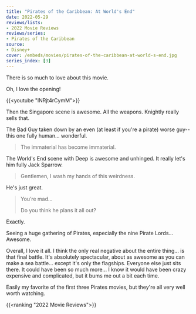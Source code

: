 ```yaml
---
title: "Pirates of the Caribbean: At World's End"
date: 2022-05-29
reviews/lists:
- 2022 Movie Reviews
reviews/series:
- Pirates of the Caribbean
source: 
- Disney+
cover: /embeds/movies/pirates-of-the-caribbean-at-world-s-end.jpg
series_index: [3]
---
```

There is so much to love about this movie. 

Oh, I love the opening! 

{{<youtube "lNRjt4rCymM">}}

<!--more-->

Then the Singapore scene is awesome. All the weapons. Knightly really sells that. 

The Bad Guy taken down by an even (at least if you're a pirate) worse guy--this one fully human... wonderful. 

> The immaterial has become immaterial. 

The World's End scene with Deep is awesome and unhinged. It really let's him fully Jack Sparrow. 

> Gentlemen, I wash my hands of this weirdness.

He's just great.

> You’re mad...
>  
> Do you think he plans it all out?

Exactly.

Seeing a huge gathering of Pirates, especially the nine Pirate Lords... Awesome. 

Overall, I love it all. I think the only real negative about the entire thing... is that final battle. It's absolutely spectacular, about as awesome as you can make a sea battle... except it's only the flagships. Everyone else just sits there. It could have been so much more... I know it would have been crazy expensive and complicated, but it bums me out a bit each time. 

Easily my favorite of the first three Pirates movies, but they're all very well worth watching. 

{{<ranking "2022 Movie Reviews">}}

